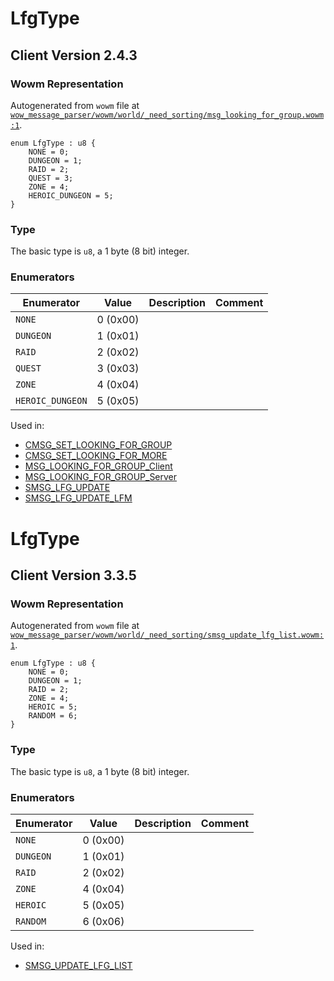 # LfgType

## Client Version 2.4.3

### Wowm Representation

Autogenerated from `wowm` file at [`wow_message_parser/wowm/world/_need_sorting/msg_looking_for_group.wowm:1`](https://github.com/gtker/wow_messages/tree/main/wow_message_parser/wowm/world/_need_sorting/msg_looking_for_group.wowm#L1).

```rust,ignore
enum LfgType : u8 {
    NONE = 0;
    DUNGEON = 1;
    RAID = 2;
    QUEST = 3;
    ZONE = 4;
    HEROIC_DUNGEON = 5;
}
```
### Type
The basic type is `u8`, a 1 byte (8 bit) integer.
### Enumerators
| Enumerator | Value  | Description | Comment |
| --------- | -------- | ----------- | ------- |
| `NONE` | 0 (0x00) |  |  |
| `DUNGEON` | 1 (0x01) |  |  |
| `RAID` | 2 (0x02) |  |  |
| `QUEST` | 3 (0x03) |  |  |
| `ZONE` | 4 (0x04) |  |  |
| `HEROIC_DUNGEON` | 5 (0x05) |  |  |

Used in:
* [CMSG_SET_LOOKING_FOR_GROUP](cmsg_set_looking_for_group.md)
* [CMSG_SET_LOOKING_FOR_MORE](cmsg_set_looking_for_more.md)
* [MSG_LOOKING_FOR_GROUP_Client](msg_looking_for_group_client.md)
* [MSG_LOOKING_FOR_GROUP_Server](msg_looking_for_group_server.md)
* [SMSG_LFG_UPDATE](smsg_lfg_update.md)
* [SMSG_LFG_UPDATE_LFM](smsg_lfg_update_lfm.md)

# LfgType

## Client Version 3.3.5

### Wowm Representation

Autogenerated from `wowm` file at [`wow_message_parser/wowm/world/_need_sorting/smsg_update_lfg_list.wowm:1`](https://github.com/gtker/wow_messages/tree/main/wow_message_parser/wowm/world/_need_sorting/smsg_update_lfg_list.wowm#L1).

```rust,ignore
enum LfgType : u8 {
    NONE = 0;
    DUNGEON = 1;
    RAID = 2;
    ZONE = 4;
    HEROIC = 5;
    RANDOM = 6;
}
```
### Type
The basic type is `u8`, a 1 byte (8 bit) integer.
### Enumerators
| Enumerator | Value  | Description | Comment |
| --------- | -------- | ----------- | ------- |
| `NONE` | 0 (0x00) |  |  |
| `DUNGEON` | 1 (0x01) |  |  |
| `RAID` | 2 (0x02) |  |  |
| `ZONE` | 4 (0x04) |  |  |
| `HEROIC` | 5 (0x05) |  |  |
| `RANDOM` | 6 (0x06) |  |  |

Used in:
* [SMSG_UPDATE_LFG_LIST](smsg_update_lfg_list.md)

